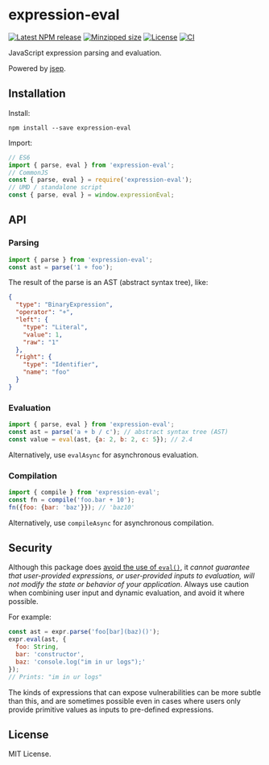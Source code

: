 # expression-eval

[![Latest NPM release](https://img.shields.io/npm/v/expression-eval.svg)](https://www.npmjs.com/package/expression-eval)
[![Minzipped size](https://badgen.net/bundlephobia/minzip/expression-eval)](https://bundlephobia.com/result?p=expression-eval)
[![License](https://img.shields.io/badge/license-MIT-007ec6.svg)](https://github.com/donmccurdy/expression-eval/blob/master/LICENSE)
[![CI](https://github.com/donmccurdy/expression-eval/workflows/CI/badge.svg?branch=master&event=push)](https://github.com/donmccurdy/expression-eval/actions?query=workflow%3ACI)

JavaScript expression parsing and evaluation.

Powered by [jsep](https://github.com/soney/jsep).

## Installation

Install:

```
npm install --save expression-eval
```

Import:

```js
// ES6
import { parse, eval } from 'expression-eval';
// CommonJS
const { parse, eval } = require('expression-eval');
// UMD / standalone script
const { parse, eval } = window.expressionEval;
```

## API

### Parsing

```javascript
import { parse } from 'expression-eval';
const ast = parse('1 + foo');
```

The result of the parse is an AST (abstract syntax tree), like:

```json
{
  "type": "BinaryExpression",
  "operator": "+",
  "left": {
    "type": "Literal",
    "value": 1,
    "raw": "1"
  },
  "right": {
    "type": "Identifier",
    "name": "foo"
  }
}
```

### Evaluation

```javascript
import { parse, eval } from 'expression-eval';
const ast = parse('a + b / c'); // abstract syntax tree (AST)
const value = eval(ast, {a: 2, b: 2, c: 5}); // 2.4
```

Alternatively, use `evalAsync` for asynchronous evaluation.

### Compilation

```javascript
import { compile } from 'expression-eval';
const fn = compile('foo.bar + 10');
fn({foo: {bar: 'baz'}}); // 'baz10'
```

Alternatively, use `compileAsync` for asynchronous compilation.

## Security

Although this package does [avoid the use of `eval()`](https://developer.mozilla.org/en-US/docs/Web/JavaScript/Reference/Global_Objects/eval#Do_not_ever_use_eval!), it _cannot guarantee that user-provided expressions, or user-provided inputs to evaluation, will not modify the state or behavior of your application_. Always use caution when combining user input and dynamic evaluation, and avoid it where possible.

For example:

```js
const ast = expr.parse('foo[bar](baz)()');
expr.eval(ast, {
  foo: String,
  bar: 'constructor',
  baz: 'console.log("im in ur logs");'
});
// Prints: "im in ur logs"
```

The kinds of expressions that can expose vulnerabilities can be more subtle than this, and are sometimes possible even in cases where users only provide primitive values as inputs to pre-defined expressions.

## License

MIT License.
